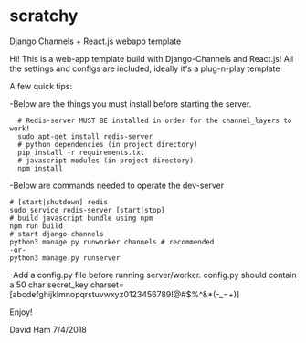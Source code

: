 # scratchy 
Django Channels + React.js webapp template

Hi! This is a web-app template build with Django-Channels and React.js!
All the settings and configs are included, ideally it's a plug-n-play template

A few quick tips:

  -Below are the things you must install before starting the server.
  
      # Redis-server MUST BE installed in order for the channel_layers to work!
      sudo apt-get install redis-server
      # python dependencies (in project directory)
      pip install -r requirements.txt
      # javascript modules (in project directory)
      npm install
  
  -Below are commands needed to operate the dev-server
  
    # [start|shutdown] redis
    sudo service redis-server [start|stop]
    # build javascript bundle using npm
    npm run build
    # start django-channels
    python3 manage.py runworker channels # recommended
    -or-
    python3 manage.py runserver 
  
  -Add a config.py file before running server/worker. config.py should contain a 50 char secret_key
  charset=[abcdefghijklmnopqrstuvwxyz0123456789!@#$%^&*(-_=+)]
  
  
Enjoy!

David Ham
7/4/2018
  
